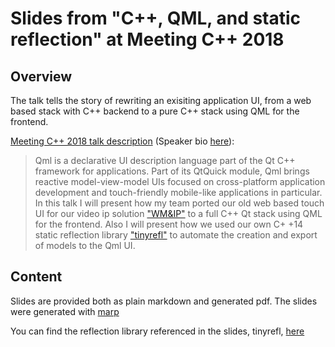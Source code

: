 Slides from "C++, QML, and static reflection" at Meeting C++ 2018
=================================================================

Overview
--------

The talk tells the story of rewriting an exisiting application UI, from a web based stack with C++ backend to a pure C++ stack using QML for the frontend.

[Meeting C++ 2018 talk description](https://meetingcpp.com/2018/Talks/items/Cpp__QML__and_static_reflection.html) (Speaker bio [here](https://meetingcpp.com/2018/Speaker/items/Manuel_S__nchez.html)):

> Qml is a declarative UI description language part of the Qt C++ framework for applications. Part of its QtQuick module, Qml brings reactive model-view-model UIs focused on cross-platform application development and touch-friendly mobile-like applications in particular.
In this talk I will present how my team ported our old web based touch UI for our video ip solution ["WM&IP"](https://www.bytechplanet.com/w-and-m/watch-mochi-ip-digital-video-intercommunication-with-ip-technology/) to a full C++ Qt stack using QML for the frontend. Also I will present how we used our own C+ +14 static reflection library ["tinyrefl"](https://github.com/Manu343726/tinyrefl) to automate the creation and export of models to the Qml UI.

Content
-------

Slides are provided both as plain markdown and generated pdf. The slides were generated with [marp](https://yhatt.github.io/marp/)

You can find the reflection library referenced in the slides, tinyrefl, [here](https://github.com/Manu343726/tinyrefl)
